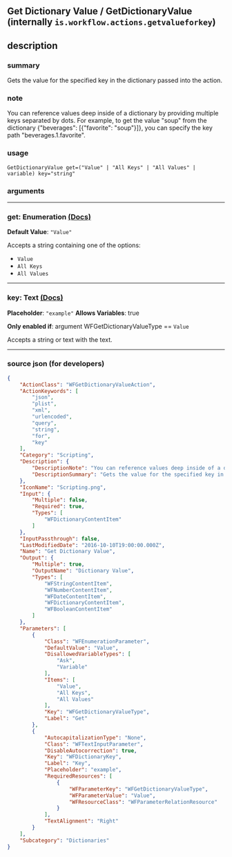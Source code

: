 
## Get Dictionary Value / GetDictionaryValue (internally `is.workflow.actions.getvalueforkey`)


## description

### summary

Gets the value for the specified key in the dictionary passed into the action. 


### note

You can reference values deep inside of a dictionary by providing multiple keys separated by dots. For example, to get the value "soup" from the dictionary {"beverages": [{"favorite": "soup"}]}, you can specify the key path "beverages.1.favorite".


### usage
```
GetDictionaryValue get=("Value" | "All Keys" | "All Values" | variable) key="string"
```

### arguments

---

### get: Enumeration [(Docs)](https://pfgithub.github.io/shortcutslang/gettingstarted#enum-select-field)
**Default Value**: `"Value"`


Accepts a string 
containing one of the options:

- `Value`
- `All Keys`
- `All Values`

---

### key: Text [(Docs)](https://pfgithub.github.io/shortcutslang/gettingstarted#text-field)
**Placeholder**: `"example"`
**Allows Variables**: true

**Only enabled if**: argument WFGetDictionaryValueType == `Value`

Accepts a string 
or text
with the text.

---

### source json (for developers)

```json
{
	"ActionClass": "WFGetDictionaryValueAction",
	"ActionKeywords": [
		"json",
		"plist",
		"xml",
		"urlencoded",
		"query",
		"string",
		"for",
		"key"
	],
	"Category": "Scripting",
	"Description": {
		"DescriptionNote": "You can reference values deep inside of a dictionary by providing multiple keys separated by dots. For example, to get the value \"soup\" from the dictionary {\"beverages\": [{\"favorite\": \"soup\"}]}, you can specify the key path \"beverages.1.favorite\".",
		"DescriptionSummary": "Gets the value for the specified key in the dictionary passed into the action. "
	},
	"IconName": "Scripting.png",
	"Input": {
		"Multiple": false,
		"Required": true,
		"Types": [
			"WFDictionaryContentItem"
		]
	},
	"InputPassthrough": false,
	"LastModifiedDate": "2016-10-10T19:00:00.000Z",
	"Name": "Get Dictionary Value",
	"Output": {
		"Multiple": true,
		"OutputName": "Dictionary Value",
		"Types": [
			"WFStringContentItem",
			"WFNumberContentItem",
			"WFDateContentItem",
			"WFDictionaryContentItem",
			"WFBooleanContentItem"
		]
	},
	"Parameters": [
		{
			"Class": "WFEnumerationParameter",
			"DefaultValue": "Value",
			"DisallowedVariableTypes": [
				"Ask",
				"Variable"
			],
			"Items": [
				"Value",
				"All Keys",
				"All Values"
			],
			"Key": "WFGetDictionaryValueType",
			"Label": "Get"
		},
		{
			"AutocapitalizationType": "None",
			"Class": "WFTextInputParameter",
			"DisableAutocorrection": true,
			"Key": "WFDictionaryKey",
			"Label": "Key",
			"Placeholder": "example",
			"RequiredResources": [
				{
					"WFParameterKey": "WFGetDictionaryValueType",
					"WFParameterValue": "Value",
					"WFResourceClass": "WFParameterRelationResource"
				}
			],
			"TextAlignment": "Right"
		}
	],
	"Subcategory": "Dictionaries"
}
```

